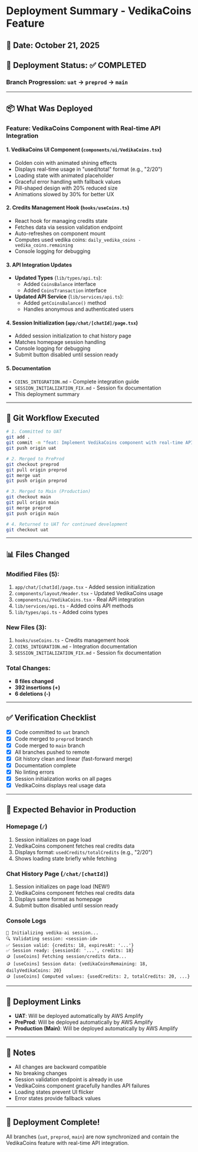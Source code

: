 # Deployment Summary - VedikaCoins Feature

## 📅 Date: October 21, 2025

## 🚀 Deployment Status: ✅ COMPLETED

### Branch Progression: `uat` → `preprod` → `main`

---

## 📦 What Was Deployed

### Feature: **VedikaCoins Component with Real-time API Integration**

#### 1. **VedikaCoins UI Component** (`components/ui/VedikaCoins.tsx`)
- Golden coin with animated shining effects
- Displays real-time usage in "used/total" format (e.g., "2/20")
- Loading state with animated placeholder
- Graceful error handling with fallback values
- Pill-shaped design with 20% reduced size
- Animations slowed by 30% for better UX

#### 2. **Credits Management Hook** (`hooks/useCoins.ts`)
- React hook for managing credits state
- Fetches data via session validation endpoint
- Auto-refreshes on component mount
- Computes used vedika coins: `daily_vedika_coins - vedika_coins.remaining`
- Console logging for debugging

#### 3. **API Integration Updates**
- **Updated Types** (`lib/types/api.ts`):
  - Added `CoinsBalance` interface
  - Added `CoinsTransaction` interface
- **Updated API Service** (`lib/services/api.ts`):
  - Added `getCoinsBalance()` method
  - Handles anonymous and authenticated users

#### 4. **Session Initialization** (`app/chat/[chatId]/page.tsx`)
- Added session initialization to chat history page
- Matches homepage session handling
- Console logging for debugging
- Submit button disabled until session ready

#### 5. **Documentation**
- `COINS_INTEGRATION.md` - Complete integration guide
- `SESSION_INITIALIZATION_FIX.md` - Session fix documentation
- This deployment summary

---

## 🔄 Git Workflow Executed

```bash
# 1. Committed to UAT
git add .
git commit -m "feat: Implement VedikaCoins component with real-time API integration"
git push origin uat

# 2. Merged to PreProd
git checkout preprod
git pull origin preprod
git merge uat
git push origin preprod

# 3. Merged to Main (Production)
git checkout main
git pull origin main
git merge preprod
git push origin main

# 4. Returned to UAT for continued development
git checkout uat
```

---

## 📊 Files Changed

### Modified Files (5):
1. `app/chat/[chatId]/page.tsx` - Added session initialization
2. `components/layout/Header.tsx` - Updated VedikaCoins usage
3. `components/ui/VedikaCoins.tsx` - Real API integration
4. `lib/services/api.ts` - Added coins API methods
5. `lib/types/api.ts` - Added coins types

### New Files (3):
1. `hooks/useCoins.ts` - Credits management hook
2. `COINS_INTEGRATION.md` - Integration documentation
3. `SESSION_INITIALIZATION_FIX.md` - Session fix documentation

### Total Changes:
- **8 files changed**
- **392 insertions (+)**
- **6 deletions (-)**

---

## ✅ Verification Checklist

- [x] Code committed to `uat` branch
- [x] Code merged to `preprod` branch
- [x] Code merged to `main` branch
- [x] All branches pushed to remote
- [x] Git history clean and linear (fast-forward merge)
- [x] Documentation complete
- [x] No linting errors
- [x] Session initialization works on all pages
- [x] VedikaCoins displays real usage data

---

## 🎯 Expected Behavior in Production

### Homepage (`/`)
1. Session initializes on page load
2. VedikaCoins component fetches real credits data
3. Displays format: `usedCredits/totalCredits` (e.g., "2/20")
4. Shows loading state briefly while fetching

### Chat History Page (`/chat/[chatId]`)
1. Session initializes on page load (NEW!)
2. VedikaCoins component fetches real credits data
3. Displays same format as homepage
4. Submit button disabled until session ready

### Console Logs
```
🚀 Initializing vedika-ai session...
🔍 Validating session: <session-id>
✅ Session valid: {credits: 18, expiresAt: '...'}
✅ Session ready: {sessionId: '...', credits: 18}
🪙 [useCoins] Fetching session/credits data...
🪙 [useCoins] Session data: {vedikaCoinsRemaining: 18, dailyVedikaCoins: 20}
🪙 [useCoins] Computed values: {usedCredits: 2, totalCredits: 20, ...}
```

---

## 🔗 Deployment Links

- **UAT**: Will be deployed automatically by AWS Amplify
- **PreProd**: Will be deployed automatically by AWS Amplify
- **Production (Main)**: Will be deployed automatically by AWS Amplify

---

## 📝 Notes

- All changes are backward compatible
- No breaking changes
- Session validation endpoint is already in use
- VedikaCoins component gracefully handles API failures
- Loading states prevent UI flicker
- Error states provide fallback values

---

## 🎉 Deployment Complete!

All branches (`uat`, `preprod`, `main`) are now synchronized and contain the VedikaCoins feature with real-time API integration.
